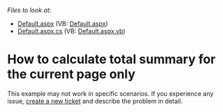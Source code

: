 <!-- default file list -->
*Files to look at*:

* [Default.aspx](./CS/E1445/Default.aspx) (VB: [Default.aspx](./VB/E1445/Default.aspx))
* [Default.aspx.cs](./CS/E1445/Default.aspx.cs) (VB: [Default.aspx.vb](./VB/E1445/Default.aspx.vb))
<!-- default file list end -->
# How to calculate total summary for the current page only


<p>This example may not work in specific scenarios. If you experience any issue, <a href="https://www.devexpress.com/Support/Center/Question/Create">create a new ticket</a> and describe the problem in detail.</p>

<br/>


